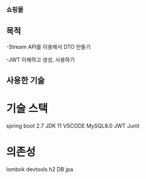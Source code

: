 ### 쇼핑몰

## 목적
-Stream API를 이용해서 DTO 만들기

-JWT 이해하고 생성, 사용하기

## 사용한 기술
# 기술 스택
spring boot 2.7
JDK 11
VSCODE
MySQL8.0
JWT
Junit
# 의존성
lombok
devtools
h2 DB
jpa
